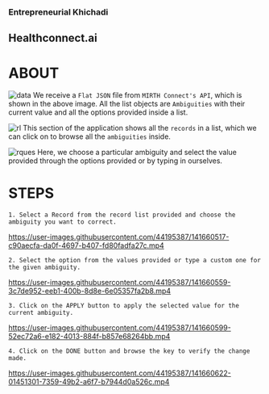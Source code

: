 ### Entrepreneurial Khichadi

## Healthconnect.ai

# ABOUT


![data](https://user-images.githubusercontent.com/44195387/141660259-1828a15d-7225-4be8-9b35-71bda5573454.png)
We receive a `Flat JSON` file from `MIRTH Connect's API`, which is shown in the above image. All the list objects are `Ambiguities` with their current value and all the options provided inside a list.


![rl](https://user-images.githubusercontent.com/44195387/141660359-91900b6f-9580-4205-aa45-7c28bd4bd321.png)
This section of the application shows all the `records` in a list, which we can click on to browse all the `ambiguities` inside.


![rques](https://user-images.githubusercontent.com/44195387/141660425-32c4493c-fa51-487f-8469-563b82f9f80b.png)
Here, we choose a particular ambiguity and select the value provided through the options provided or by typing in ourselves.


# STEPS

`1. Select a Record from the record list provided and choose the ambiguity you want to correct.`

https://user-images.githubusercontent.com/44195387/141660517-c90aecfa-da0f-4697-b407-fd80fadfa27c.mp4




`2. Select the option from the values provided or type a custom one for the given ambiguity.`

https://user-images.githubusercontent.com/44195387/141660559-3c7de952-eeb1-400b-8d8e-6e05357fa2b8.mp4




`3. Click on the APPLY button to apply the selected value for the current ambiguity.`

https://user-images.githubusercontent.com/44195387/141660599-52ec72a6-e182-4013-884f-b857e68264bb.mp4



`4. Click on the DONE button and browse the key to verify the change made.`

https://user-images.githubusercontent.com/44195387/141660622-01451301-7359-49b2-a6f7-b7944d0a526c.mp4

